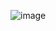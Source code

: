![image](https://github.com/hyperr0/Hyper-Capture-Remover/assets/141940034/990b83ec-4457-412c-8724-e68d40d47fa8)
